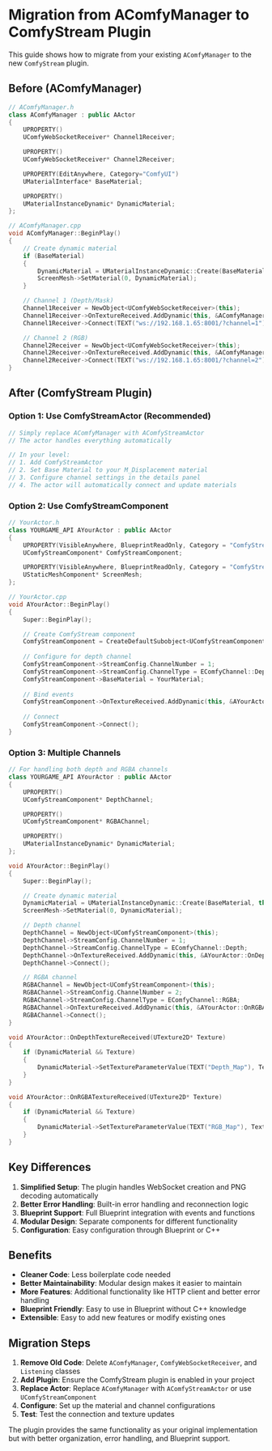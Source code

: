 # Migration from AComfyManager to ComfyStream Plugin

This guide shows how to migrate from your existing `AComfyManager` to the new `ComfyStream` plugin.

## Before (AComfyManager)

```cpp
// AComfyManager.h
class AComfyManager : public AActor
{
    UPROPERTY()
    UComfyWebSocketReceiver* Channel1Receiver;

    UPROPERTY()
    UComfyWebSocketReceiver* Channel2Receiver;

    UPROPERTY(EditAnywhere, Category="ComfyUI")
    UMaterialInterface* BaseMaterial;

    UPROPERTY()
    UMaterialInstanceDynamic* DynamicMaterial;
};

// AComfyManager.cpp
void AComfyManager::BeginPlay()
{
    // Create dynamic material
    if (BaseMaterial)
    {
        DynamicMaterial = UMaterialInstanceDynamic::Create(BaseMaterial, this);
        ScreenMesh->SetMaterial(0, DynamicMaterial);
    }

    // Channel 1 (Depth/Mask)
    Channel1Receiver = NewObject<UComfyWebSocketReceiver>(this);
    Channel1Receiver->OnTextureReceived.AddDynamic(this, &AComfyManager::OnChannel1Frame);
    Channel1Receiver->Connect(TEXT("ws://192.168.1.65:8001/?channel=1"));

    // Channel 2 (RGB)
    Channel2Receiver = NewObject<UComfyWebSocketReceiver>(this);
    Channel2Receiver->OnTextureReceived.AddDynamic(this, &AComfyManager::OnChannel2Frame);
    Channel2Receiver->Connect(TEXT("ws://192.168.1.65:8001/?channel=2"));
}
```

## After (ComfyStream Plugin)

### Option 1: Use ComfyStreamActor (Recommended)

```cpp
// Simply replace AComfyManager with AComfyStreamActor
// The actor handles everything automatically

// In your level:
// 1. Add ComfyStreamActor
// 2. Set Base Material to your M_Displacement material
// 3. Configure channel settings in the details panel
// 4. The actor will automatically connect and update materials
```

### Option 2: Use ComfyStreamComponent

```cpp
// YourActor.h
class YOURGAME_API AYourActor : public AActor
{
    UPROPERTY(VisibleAnywhere, BlueprintReadOnly, Category = "ComfyStream")
    UComfyStreamComponent* ComfyStreamComponent;

    UPROPERTY(VisibleAnywhere, BlueprintReadOnly, Category = "ComfyStream")
    UStaticMeshComponent* ScreenMesh;
};

// YourActor.cpp
void AYourActor::BeginPlay()
{
    Super::BeginPlay();

    // Create ComfyStream component
    ComfyStreamComponent = CreateDefaultSubobject<UComfyStreamComponent>(TEXT("ComfyStreamComponent"));
    
    // Configure for depth channel
    ComfyStreamComponent->StreamConfig.ChannelNumber = 1;
    ComfyStreamComponent->StreamConfig.ChannelType = EComfyChannel::Depth;
    ComfyStreamComponent->BaseMaterial = YourMaterial;
    
    // Bind events
    ComfyStreamComponent->OnTextureReceived.AddDynamic(this, &AYourActor::OnTextureReceived);
    
    // Connect
    ComfyStreamComponent->Connect();
}
```

### Option 3: Multiple Channels

```cpp
// For handling both depth and RGBA channels
class YOURGAME_API AYourActor : public AActor
{
    UPROPERTY()
    UComfyStreamComponent* DepthChannel;

    UPROPERTY()
    UComfyStreamComponent* RGBAChannel;

    UPROPERTY()
    UMaterialInstanceDynamic* DynamicMaterial;
};

void AYourActor::BeginPlay()
{
    Super::BeginPlay();

    // Create dynamic material
    DynamicMaterial = UMaterialInstanceDynamic::Create(BaseMaterial, this);
    ScreenMesh->SetMaterial(0, DynamicMaterial);

    // Depth channel
    DepthChannel = NewObject<UComfyStreamComponent>(this);
    DepthChannel->StreamConfig.ChannelNumber = 1;
    DepthChannel->StreamConfig.ChannelType = EComfyChannel::Depth;
    DepthChannel->OnTextureReceived.AddDynamic(this, &AYourActor::OnDepthTextureReceived);
    DepthChannel->Connect();

    // RGBA channel
    RGBAChannel = NewObject<UComfyStreamComponent>(this);
    RGBAChannel->StreamConfig.ChannelNumber = 2;
    RGBAChannel->StreamConfig.ChannelType = EComfyChannel::RGBA;
    RGBAChannel->OnTextureReceived.AddDynamic(this, &AYourActor::OnRGBATextureReceived);
    RGBAChannel->Connect();
}

void AYourActor::OnDepthTextureReceived(UTexture2D* Texture)
{
    if (DynamicMaterial && Texture)
    {
        DynamicMaterial->SetTextureParameterValue(TEXT("Depth_Map"), Texture);
    }
}

void AYourActor::OnRGBATextureReceived(UTexture2D* Texture)
{
    if (DynamicMaterial && Texture)
    {
        DynamicMaterial->SetTextureParameterValue(TEXT("RGB_Map"), Texture);
    }
}
```

## Key Differences

1. **Simplified Setup**: The plugin handles WebSocket creation and PNG decoding automatically
2. **Better Error Handling**: Built-in error handling and reconnection logic
3. **Blueprint Support**: Full Blueprint integration with events and functions
4. **Modular Design**: Separate components for different functionality
5. **Configuration**: Easy configuration through Blueprint or C++

## Benefits

- **Cleaner Code**: Less boilerplate code needed
- **Better Maintainability**: Modular design makes it easier to maintain
- **More Features**: Additional functionality like HTTP client and better error handling
- **Blueprint Friendly**: Easy to use in Blueprint without C++ knowledge
- **Extensible**: Easy to add new features or modify existing ones

## Migration Steps

1. **Remove Old Code**: Delete `AComfyManager`, `ComfyWebSocketReceiver`, and `Listening` classes
2. **Add Plugin**: Ensure the ComfyStream plugin is enabled in your project
3. **Replace Actor**: Replace `AComfyManager` with `AComfyStreamActor` or use `UComfyStreamComponent`
4. **Configure**: Set up the material and channel configurations
5. **Test**: Test the connection and texture updates

The plugin provides the same functionality as your original implementation but with better organization, error handling, and Blueprint support.
